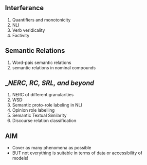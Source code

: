 __Interferance__
-
1. Quantifiers and monotonicity
2. NLI
3. Verb veridicality
4. Factivity

__Semantic Relations__
-
1. Word-pais semantic relations
2. semantic relations in nominal compounds

__NERC, RC, SRL, and beyond_
-
1. NERC of different granularities
2. WSD
3. Semantic proto-role labeling in NLI
4. Opinion role labelling
5. Semantic Textual Similarity
6. Discourse relation classification

__AIM__
-
- Cover as many phenomena as possible
- BUT not everything is suitable in terms of data or accessibility of models!
